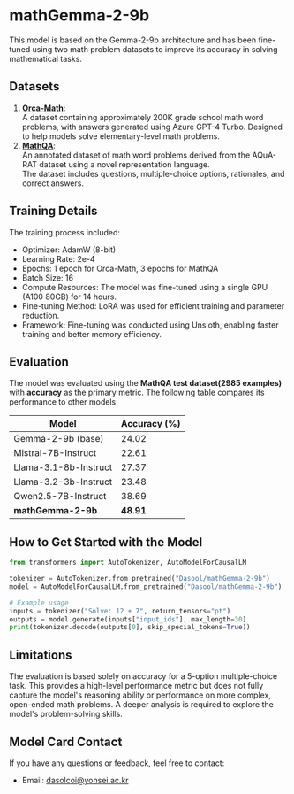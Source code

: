 # mathGemma-2-9b
This model is based on the Gemma-2-9b architecture and has been fine-tuned using two math problem datasets to improve its accuracy in solving mathematical tasks.

## Datasets

1. **[Orca-Math](https://huggingface.co/datasets/microsoft/orca-math-word-problems-200k)**:  
   A dataset containing approximately 200K grade school math word problems, with answers generated using Azure GPT-4 Turbo.
   Designed to help models solve elementary-level math problems. 
2. **[MathQA](https://math-qa.github.io/)**:  
   An annotated dataset of math word problems derived from the AQuA-RAT dataset using a novel representation language.  
   The dataset includes questions, multiple-choice options, rationales, and correct answers.
   
## Training Details

The training process included:
- Optimizer: AdamW (8-bit)
- Learning Rate: 2e-4
- Epochs: 1 epoch for Orca-Math, 3 epochs for MathQA
- Batch Size: 16
- Compute Resources: The model was fine-tuned using a single GPU (A100 80GB) for 14 hours.
- Fine-tuning Method: LoRA was used for efficient training and parameter reduction.
- Framework: Fine-tuning was conducted using Unsloth, enabling faster training and better memory efficiency.

## Evaluation
The model was evaluated using the **MathQA test dataset(2985 examples)** with **accuracy** as the primary metric. The following table compares its performance to other models:

| Model                | Accuracy (%)  |
|----------------------|---------------|
| Gemma-2-9b (base)    | 24.02       |
| Mistral-7B-Instruct   | 22.61       |
| Llama-3.1-8b-Instruct | 27.37      |
| Llama-3.2-3b-Instruct | 23.48      |
| Qwen2.5-7B-Instruct  | 38.69         |
| **mathGemma-2-9b**  | **48.91**    |


## How to Get Started with the Model

```python
from transformers import AutoTokenizer, AutoModelForCausalLM

tokenizer = AutoTokenizer.from_pretrained("Dasool/mathGemma-2-9b")
model = AutoModelForCausalLM.from_pretrained("Dasool/mathGemma-2-9b")

# Example usage
inputs = tokenizer("Solve: 12 + 7", return_tensors="pt")
outputs = model.generate(inputs["input_ids"], max_length=30)
print(tokenizer.decode(outputs[0], skip_special_tokens=True))
```

## Limitations

The evaluation is based solely on accuracy for a 5-option multiple-choice task. This provides a high-level performance metric but does not fully capture the model's reasoning ability or performance on more complex, open-ended math problems. A deeper analysis is required to explore the model's problem-solving skills.


##  Model Card Contact

If you have any questions or feedback, feel free to contact:
- Email: dasolcoi@yonsei.ac.kr
